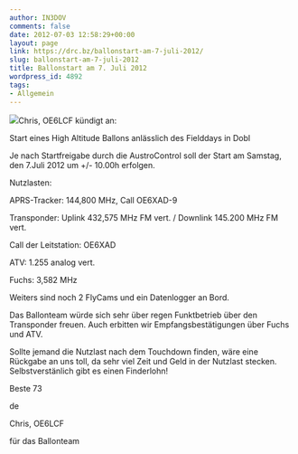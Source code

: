 ```yaml
---
author: IN3DOV
comments: false
date: 2012-07-03 12:58:29+00:00
layout: page
link: https://drc.bz/ballonstart-am-7-juli-2012/
slug: ballonstart-am-7-juli-2012
title: Ballonstart am 7. Juli 2012
wordpress_id: 4892
tags:
- Allgemein
---
```


[![](https://drc.bz/wp-content/uploads/2012/07/ballon.bmp)](https://drc.bz/wp-content/uploads/2012/07/ballon.bmp)Chris, OE6LCF kündigt an:

Start eines High Altitude Ballons anlässlich des Fielddays in Dobl

Je nach Startfreigabe durch die AustroControl soll der Start am Samstag, den 7.Juli 2012 um +/- 10.00h erfolgen.

Nutzlasten:

APRS-Tracker: 144,800 MHz, Call OE6XAD-9

Transponder: Uplink 432,575 MHz FM vert. / Downlink 145.200 MHz FM vert.

Call der Leitstation: OE6XAD

ATV: 1.255 analog vert.

Fuchs: 3,582 MHz

Weiters sind noch 2 FlyCams und ein Datenlogger an Bord.

Das Ballonteam würde sich sehr über regen Funktbetrieb über den Transponder freuen. Auch erbitten wir Empfangsbestätigungen über Fuchs und ATV.

Sollte jemand die Nutzlast nach dem Touchdown finden, wäre eine Rückgabe an uns toll, da sehr viel Zeit und Geld in der Nutzlast stecken. Selbstverstänlich gibt es einen Finderlohn!

Beste 73

de

Chris, OE6LCF

für das Ballonteam
